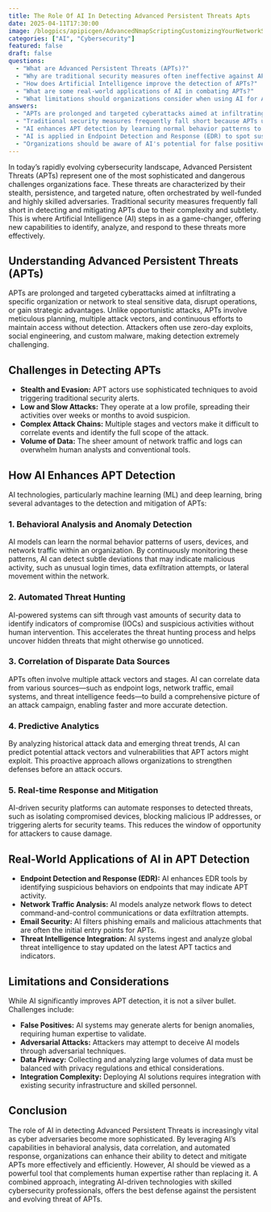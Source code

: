 ```yaml
---
title: The Role Of AI In Detecting Advanced Persistent Threats Apts
date: 2025-04-11T17:30:00
image: /blogpics/apipicgen/AdvancedNmapScriptingCustomizingYourNetworkScans-YHHOKXAWU4.jpg
categories: ["AI", "Cybersecurity"]
featured: false
draft: false
questions:
  - "What are Advanced Persistent Threats (APTs)?"
  - "Why are traditional security measures often ineffective against APTs?"
  - "How does Artificial Intelligence improve the detection of APTs?"
  - "What are some real-world applications of AI in combating APTs?"
  - "What limitations should organizations consider when using AI for APT detection?"
answers:
  - "APTs are prolonged and targeted cyberattacks aimed at infiltrating specific organizations or networks to steal sensitive data, disrupt operations, or gain strategic advantages. They involve meticulous planning, multiple attack vectors, and continuous efforts to maintain access without detection."
  - "Traditional security measures frequently fall short because APTs use sophisticated stealth and evasion techniques, operate slowly over long periods, involve complex multi-stage attack chains, and generate large volumes of data that overwhelm conventional tools and human analysts."
  - "AI enhances APT detection by learning normal behavior patterns to identify anomalies, automating threat hunting to analyze vast security data, correlating disparate data sources for a comprehensive attack view, using predictive analytics to anticipate threats, and enabling real-time automated responses to mitigate attacks quickly."
  - "AI is applied in Endpoint Detection and Response (EDR) to spot suspicious endpoint behaviors, network traffic analysis to detect command-and-control communications, email security to filter phishing and malicious attachments, and threat intelligence integration to stay updated on the latest APT tactics and indicators."
  - "Organizations should be aware of AI's potential for false positives requiring human validation, risks of adversarial attacks designed to deceive AI models, data privacy concerns when collecting large datasets, and the complexity of integrating AI solutions with existing security infrastructure and personnel."
---
```

In today’s rapidly evolving cybersecurity landscape, Advanced Persistent Threats (APTs) represent one of the most sophisticated and dangerous challenges organizations face. These threats are characterized by their stealth, persistence, and targeted nature, often orchestrated by well-funded and highly skilled adversaries. Traditional security measures frequently fall short in detecting and mitigating APTs due to their complexity and subtlety. This is where Artificial Intelligence (AI) steps in as a game-changer, offering new capabilities to identify, analyze, and respond to these threats more effectively.

## Understanding Advanced Persistent Threats (APTs)

APTs are prolonged and targeted cyberattacks aimed at infiltrating a specific organization or network to steal sensitive data, disrupt operations, or gain strategic advantages. Unlike opportunistic attacks, APTs involve meticulous planning, multiple attack vectors, and continuous efforts to maintain access without detection. Attackers often use zero-day exploits, social engineering, and custom malware, making detection extremely challenging.

## Challenges in Detecting APTs

- **Stealth and Evasion:** APT actors use sophisticated techniques to avoid triggering traditional security alerts.
- **Low and Slow Attacks:** They operate at a low profile, spreading their activities over weeks or months to avoid suspicion.
- **Complex Attack Chains:** Multiple stages and vectors make it difficult to correlate events and identify the full scope of the attack.
- **Volume of Data:** The sheer amount of network traffic and logs can overwhelm human analysts and conventional tools.

## How AI Enhances APT Detection

AI technologies, particularly machine learning (ML) and deep learning, bring several advantages to the detection and mitigation of APTs:

### 1. Behavioral Analysis and Anomaly Detection

AI models can learn the normal behavior patterns of users, devices, and network traffic within an organization. By continuously monitoring these patterns, AI can detect subtle deviations that may indicate malicious activity, such as unusual login times, data exfiltration attempts, or lateral movement within the network.

### 2. Automated Threat Hunting

AI-powered systems can sift through vast amounts of security data to identify indicators of compromise (IOCs) and suspicious activities without human intervention. This accelerates the threat hunting process and helps uncover hidden threats that might otherwise go unnoticed.

### 3. Correlation of Disparate Data Sources

APTs often involve multiple attack vectors and stages. AI can correlate data from various sources—such as endpoint logs, network traffic, email systems, and threat intelligence feeds—to build a comprehensive picture of an attack campaign, enabling faster and more accurate detection.

### 4. Predictive Analytics

By analyzing historical attack data and emerging threat trends, AI can predict potential attack vectors and vulnerabilities that APT actors might exploit. This proactive approach allows organizations to strengthen defenses before an attack occurs.

### 5. Real-time Response and Mitigation

AI-driven security platforms can automate responses to detected threats, such as isolating compromised devices, blocking malicious IP addresses, or triggering alerts for security teams. This reduces the window of opportunity for attackers to cause damage.

## Real-World Applications of AI in APT Detection

- **Endpoint Detection and Response (EDR):** AI enhances EDR tools by identifying suspicious behaviors on endpoints that may indicate APT activity.
- **Network Traffic Analysis:** AI models analyze network flows to detect command-and-control communications or data exfiltration attempts.
- **Email Security:** AI filters phishing emails and malicious attachments that are often the initial entry points for APTs.
- **Threat Intelligence Integration:** AI systems ingest and analyze global threat intelligence to stay updated on the latest APT tactics and indicators.

## Limitations and Considerations

While AI significantly improves APT detection, it is not a silver bullet. Challenges include:

- **False Positives:** AI systems may generate alerts for benign anomalies, requiring human expertise to validate.
- **Adversarial Attacks:** Attackers may attempt to deceive AI models through adversarial techniques.
- **Data Privacy:** Collecting and analyzing large volumes of data must be balanced with privacy regulations and ethical considerations.
- **Integration Complexity:** Deploying AI solutions requires integration with existing security infrastructure and skilled personnel.

## Conclusion

The role of AI in detecting Advanced Persistent Threats is increasingly vital as cyber adversaries become more sophisticated. By leveraging AI’s capabilities in behavioral analysis, data correlation, and automated response, organizations can enhance their ability to detect and mitigate APTs more effectively and efficiently. However, AI should be viewed as a powerful tool that complements human expertise rather than replacing it. A combined approach, integrating AI-driven technologies with skilled cybersecurity professionals, offers the best defense against the persistent and evolving threat of APTs.